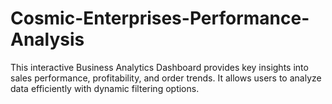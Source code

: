 # Cosmic-Enterprises-Performance-Analysis
This interactive Business Analytics Dashboard provides key insights into sales performance, profitability, and order trends. It allows users to analyze data efficiently with dynamic filtering options.
